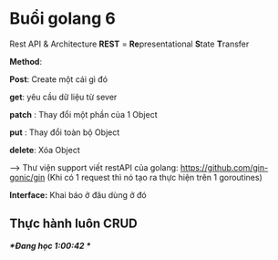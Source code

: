 # Buổi golang 6

Rest API & Architecture
**REST** = **Re**presentational **S**tate **T**ransfer

**Method**:

**Post**: Create một cái gì đó

**get**: yêu cầu dữ liệu từ sever

**patch** : Thay đổi một phần của 1 Object

**put** : Thay đổi toàn bộ Object

**delete**: Xóa Object

—> Thư viện support viết restAPI của golang: https://github.com/gin-gonic/gin (Khi có 1 request thì nó tạo ra thực hiện trên 1 goroutines)

**Interface:** Khai báo ở đâu dùng ở đó

## Thực hành luôn CRUD

**_*Đang học 1:00:42 *_**
